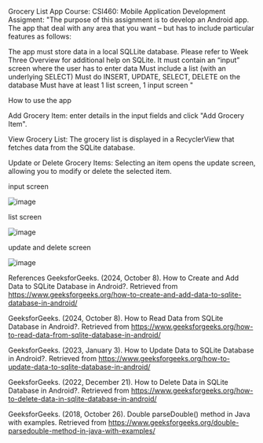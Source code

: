 Grocery List App
Course:
CSI460: Mobile Application Development
Assigment: "The purpose of this assignment is to develop an Android app. The app that deal with any area that you want – but has to include particular features as follows:

The app must store data in a local SQLLite database. Please refer to Week Three Overview for additional help on SQLite.
It must contain an “input” screen where the user has to enter data
Must include a list (with an underlying SELECT)
Must do INSERT, UPDATE, SELECT, DELETE on the database
Must have at least 1 list screen, 1 input screen "

How to use the app

Add Grocery Item: enter details in the input fields and click "Add Grocery Item".

View Grocery List: The grocery list is displayed in a RecyclerView that fetches data from the SQLite database.

Update or Delete Grocery Items: Selecting an item opens the update screen, allowing you to modify or delete the selected item.

input screen




![image](https://github.com/user-attachments/assets/af8daa97-4aa8-4531-b312-de48ba1ac2e2)








list screen





![image](https://github.com/user-attachments/assets/d4016249-6eee-44d8-9184-3e12af4989bb)






update and delete screen






![image](https://github.com/user-attachments/assets/b826e5e5-5da1-4605-9e11-77d02c096d22)








References
GeeksforGeeks. (2024, October 8). How to Create and Add Data to SQLite Database in Android?. Retrieved from https://www.geeksforgeeks.org/how-to-create-and-add-data-to-sqlite-database-in-android/

GeeksforGeeks. (2024, October 8). How to Read Data from SQLite Database in Android?. Retrieved from https://www.geeksforgeeks.org/how-to-read-data-from-sqlite-database-in-android/

GeeksforGeeks. (2023, January 3). How to Update Data to SQLite Database in Android?. Retrieved from https://www.geeksforgeeks.org/how-to-update-data-to-sqlite-database-in-android/

GeeksforGeeks. (2022, December 21). How to Delete Data in SQLite Database in Android?. Retrieved from https://www.geeksforgeeks.org/how-to-delete-data-in-sqlite-database-in-android/

GeeksforGeeks. (2018, October 26). Double parseDouble() method in Java with examples. Retrieved from https://www.geeksforgeeks.org/double-parsedouble-method-in-java-with-examples/
